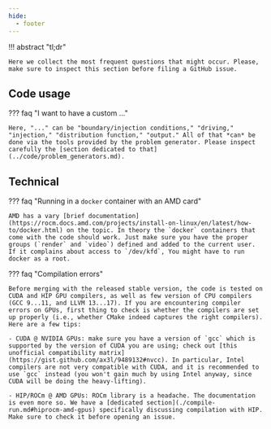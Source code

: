 ```yaml
---
hide:
  - footer
---
```


!!! abstract "tl;dr"

    Here we collect the most frequent questions that might occur. Please, make sure to inspect this section before filing a GitHub issue.

## Code usage

??? faq "I want to have a custom ..."
    
    Here, "..." can be "boundary/injection conditions," "driving," "injection," "distribution function," "output." All of that *can* be done via the tools provided by the problem generator. Please inspect carefully the [section dedicated to that](../code/problem_generators.md).


## Technical


??? faq "Running in a `docker` container with an AMD card"

    AMD has a vary [brief documentation](https://rocm.docs.amd.com/projects/install-on-linux/en/latest/how-to/docker.html) on the topic. In theory the `docker` containers that come with the code should work. Just make sure you have the proper groups (`render` and `video`) defined and added to the current user. If it complains about access to `/dev/kfd`, You might have to run docker as a root.


??? faq "Compilation errors"
    
    Before merging with the released stable version, the code is tested on CUDA and HIP GPU compilers, as well as few version of CPU compilers (GCC 9...11, and LLVM 13...17). If you are encountering compiler errors on GPUs, first thing to check is whether the compilers are set up properly (i.e., whether CMake indeed captures the right compilers). Here are a few tips:

    - CUDA @ NVIDIA GPUs: make sure you have a version of `gcc` which is supported by the version of CUDA you are using; check out [this unofficial compatibility matrix](https://gist.github.com/ax3l/9489132#nvcc). In particular, Intel compilers are not very compatible with CUDA, and it is recommended to use `gcc` instead (you won't gain much by using Intel anyway, since CUDA will be doing the heavy-lifting).
  
    - HIP/ROCm @ AMD GPUs: ROCm library is a headache. The documentation is even more so. We have a [dedicated section](./compile-run.md#hiprocm-amd-gpus) specifically discussing compilation with HIP. Make sure to check it before opening an issue.
